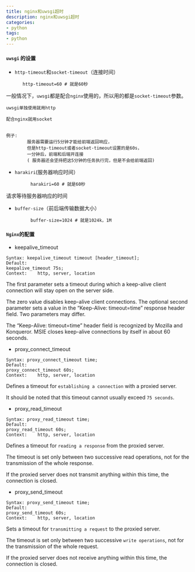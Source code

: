 ```yaml
---
title: nginx和uwsgi超时                        
description: nginx和uwsgi超时
categories:
- python
tags:
- python   
---
```


#### `uwsgi` 的设置

- `http-timeout`和`socket-timeout`（连接时间）


         http-timeout=60 # 就是60秒
        
一般情况下，`uwsgi`都是配合`nginx`使用的，所以用的都是`socket-timeout`参数。

    uwsgi单独使用就用http 
    
    配合nginx就用socket


    例子:  
            服务器需要运行5分钟才能给前端返回响应，
	        但是http-timeout或者socket-timeout设置的是60s，
	        一分钟后，前端和后端开连接
	        ( 服务器还会坚持把这5分钟的任务执行完，但是不会给前端返回)
	
- `harakiri`(服务器响应时间）



            harakiri=60 # 就是60秒


请求等待服务器响应的时间


	
	
- `buffer-size`（前后端传输数据大小）


        
            buffer-size=1024 # 就是1024k，1M




#### `Nginx`的配置

- keepalive_timeout

```
Syntax:	keepalive_timeout timeout [header_timeout];
Default:	
keepalive_timeout 75s;
Context:	http, server, location
```

The first parameter sets a timeout during which a keep-alive client connection will stay open on the server side.

The zero value disables keep-alive client connections. 
The optional second parameter sets a value in the “Keep-Alive: timeout=time” response header field. 
Two parameters may differ.

The “Keep-Alive: timeout=time” header field is recognized by Mozilla and Konqueror.
MSIE closes keep-alive connections by itself in about 60 seconds.

- proxy_connect_timeout

```
Syntax:	proxy_connect_timeout time;
Default:	
proxy_connect_timeout 60s;
Context:	http, server, location
```

Defines a timeout for `establishing a connection` with a proxied server.

It should be noted that this timeout cannot usually exceed `75 seconds`.

- proxy_read_timeout

```
Syntax:	proxy_read_timeout time;
Default:	
proxy_read_timeout 60s;
Context:	http, server, location
```

Defines a timeout for `reading a response` from the proxied server. 

The timeout is set only between two successive read operations, not for the transmission of the whole response.
 
If the proxied server does not transmit anything within this time, the connection is closed.


- proxy_send_timeout

``` 
Syntax:	proxy_send_timeout time;
Default:	
proxy_send_timeout 60s;
Context:	http, server, location
```


Sets a timeout for `transmitting a request` to the proxied server. 

The timeout is set only between two successive `write operations`, not for the transmission of the whole request.
 
If the proxied server does not receive anything within this time, the connection is closed.